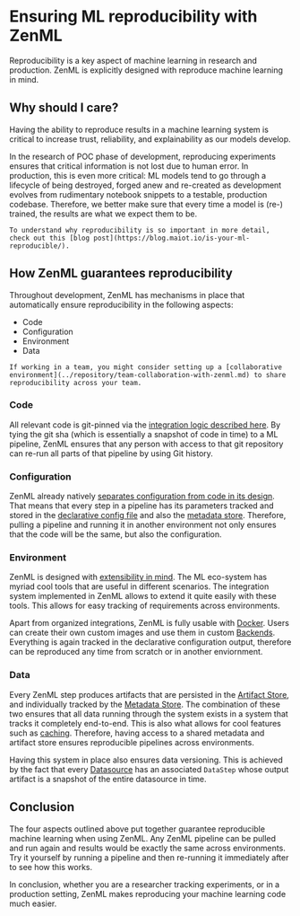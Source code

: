 # Ensuring ML reproducibility with ZenML
Reproducibility is a key aspect of machine learning in research and production. ZenML is explicitly designed with 
reproduce machine learning in mind.

## Why should I care?
Having the ability to reproduce results in a machine learning system is critical to increase trust, reliability, and 
explainability as our models develop.


In the research of POC phase of development, reproducing experiments ensures that critical information is not lost due to 
human error. In production, this is even more critical: ML models tend to go through a lifecycle of being destroyed, forged anew and re-created as development evolves 
from rudimentary notebook snippets to a testable, production codebase. Therefore, we better make sure that every 
time a model is (re-) trained, the results are what we expect them to be.

```{hint}
To understand why reproducibility is so important in more detail, check out this [blog post](https://blog.maiot.io/is-your-ml-reproducible/).
```

## How ZenML guarantees reproducibility
Throughout development, ZenML has mechanisms in place that automatically ensure reproducibility in the following aspects:

* Code
* Configuration
* Environment
* Data

```{hint}
If working in a team, you might consider setting up a [collaborative environment](../repository/team-collaboration-with-zenml.md) to share reproducibility across your team.
```

### Code
All relevant code is git-pinned via the [integration logic described here](../repository/integration-with-git.md). By tying the 
git sha (which is essentially a snapshot of code in time) to a ML pipeline, ZenML ensures that any person with access to that 
git repository can re-run all parts of that pipeline by using Git history.

### Configuration
ZenML already natively [separates configuration from code in its design](tracked-metadata.md). That means that every step in a pipeline has its parameters 
tracked and stored in the [declarative config file](../pipelines/what-is-a-pipeline.md) and also the [metadata store](../repository/metadata-store.md).
Therefore, pulling a pipeline and running it in another environment not only ensures that the code will be the same, but also the 
configuration.

### Environment
ZenML is designed with [extensibility in mind](extensibility.md). The ML eco-system has myriad cool tools that are useful in different scenarios. The 
integration system implemented in ZenML allows to extend it quite easily with these tools. This allows for easy tracking of 
requirements across environments.

Apart from organized integrations, ZenML is fully usable with [Docker](../backends/using-docker.md). Users can create their own custom images 
and use them in custom [Backends](../backends/what-is-a-backend.md). Everything is again tracked in the declarative configuration output, therefore 
can be reproduced any time from scratch or in another enviornment.

### Data
Every ZenML step produces artifacts that are persisted in the [Artifact Store](../repository/artifact-store.md), and individually 
tracked by the [Metadata Store](../repository/metadata-store.md). The combination of these two ensures that all data running through 
the system exists in a system that tracks it completely end-to-end. This is also what allows for cool features such as [caching](../benefits/reusing-artifacts.md). 
Therefore, having access to a shared metadata and artifact store ensures reproducible pipelines across environments.

Having this system in place also ensures data versioning. This is achieved by the fact that every [Datasource](../datasources/what-is-a-datasource.md) has an 
associated `DataStep` whose output artifact is a snapshot of the entire datasource in time.

## Conclusion
The four aspects outlined above put together guarantee reproducible machine learning when using ZenML. Any ZenML pipeline 
can be pulled and run again and results would be exactly the same across environments. Try it yourself by running a pipeline and 
then re-running it immediately after to see how this works.

In conclusion, whether you are a researcher tracking experiments, or in a production setting, ZenML makes reproducing your 
machine learning code much easier.
